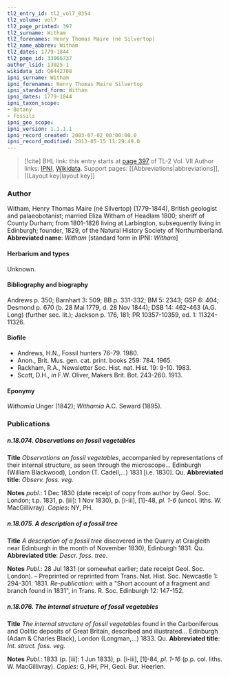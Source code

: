 ```yaml
---
tl2_entry_id: tl2_vol7_0354
tl2_volume: vol7
tl2_page_printed: 397
tl2_surname: Witham
tl2_forenames: Henry Thomas Maire (né Silvertop)
tl2_name_abbrev: Witham
tl2_dates: 1779-1844
tl2_page_id: 33066737
author_lsid: 13025-1
wikidata_id: Q6442708
ipni_surname: Witham
ipni_forenames: Henry Thomas Maire Silvertop
ipni_standard_form: Witham
ipni_dates: 1779-1844
ipni_taxon_scope: 
- Botany
- Fossils
ipni_geo_scope: 
ipni_version: 1.1.1.1
ipni_record_created: 2003-07-02 00:00:00.0
ipni_record_modified: 2013-05-15 11:29:49.0
---
```


> [!cite] BHL link: this entry starts at [page 397](https://www.biodiversitylibrary.org/page/33066737) of TL-2 Vol. VII
> Author links: [IPNI](https://www.ipni.org/a/13025-1), [Wikidata](https://www.wikidata.org/wiki/Q6442708). Support pages: [[Abbreviations|abbreviations]], [[Layout key|layout key]]

### Author

Witham, Henry Thomas Maire (né Silvertop) (1779-1844), British geologist and palaeobotanist; married Eliza Witham of Headlam 1800; sheriff of County Durham; from 1801-1826 living at Larbington, subsequently living in Edinburgh; founder, 1829, of the Natural History Society of Northumberland. 
**Abbreviated name**: *Witham* \[standard form in IPNI: *Witham*\]

#### Herbarium and types

Unknown.

#### Bibliography and biography

Andrews p. 350; Barnhart 3: 509; BB p. 331-332; BM 5: 2343; GSP 6: 404; Desmond p. 670 (b. 28 Mai 1779, d. 28 Nov 1844); DSB 14: 462-463 (A.G. Long) (further sec. lit.); Jackson p. 176, 181; PR 10357-10359, ed. 1: 11324-11326.

#### Biofile

- Andrews, H.N., Fossil hunters 76-79. 1980.
- Anon., Brit. Mus. gen. cat. print. books 259: 784. 1965.
- Rackham, R.A., Newsletter Soc. Hist. nat. Hist. 19: 9-10. 1983.
- Scott, D.H., *in* F.W. Oliver, Makers Brit. Bot. 243-260. 1913.

#### Eponymy

*Withamia* Unger (1842); *Withamia* A.C. Seward (1895).

### Publications

##### n.18.074. Observations on fossil vegetables

**Title**
*Observations on fossil vegetables*, accompanied by representations of their internal structure, as seen through the microscope... Edinburgh (William Blackwood), London (T. Cadell,...) 1831 \[i.e. 1830\]. Qu.
**Abbreviated title**: *Observ. foss. veg.*

**Notes**
*publ*.: 1 Dec 1830 (date receipt of copy from author by Geol. Soc. London; t.p. 1831, p. \[iii\]: 1 Nov 1830), p. \[i-iii\], \[1\]-48, *pl. 1-6* (uncol. liths. W. MacGillivray). *Copies*: NY, PH.

##### n.18.075. A description of a fossil tree

**Title**
*A description of a fossil tree* discovered in the Quarry at Craigleith near Edinburgh in the month of November 1830), Edinburgh 1831. Qu.
**Abbreviated title**: *Descr. foss. tree*.

**Notes**
*Publ*.: 28 Jul 1831 (or somewhat earlier; date receipt Geol. Soc. London). – Preprinted or reprinted from Trans. Nat. Hist. Soc. Newcastle 1: 294-301. 1831.
*Re-publication*: with a "Short account of a fragment and branch found in 1831", in Trans. R. Soc. Edinburgh 12: 147-152.

##### n.18.076. The internal structure of fossil vegetables

**Title**
*The internal structure of fossil vegetables* found in the Carboniferous and Oolitic deposits of Great Britain, described and illustrated... Edinburgh (Adam & Charles Black), London (Longman,...) 1833. Qu.
**Abbreviated title**: *Int. struct. foss. veg.*

**Notes**
*Publ*.: 1833 (p. \[iii\]: 1 Jun 1833), p. \[i-iii\], \[1\]-84, *pl. 1-16* (p.p. col. liths. W. MacGillivray). *Copies*: G, HH, PH, Geol. Bur. Heerlen.

